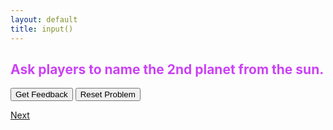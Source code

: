 ```yaml
---
layout: default
title: input()
---
```


<h2 style="color:#cb42f5">Ask players to name the 2nd planet from the sun.</h2>

<div id="sortableTrash" class="sortable-code"></div> 
<div id="sortable" class="sortable-code"></div> 
<div style="clear:both;"></div> 
<p> 
    <input id="feedbackLink" value="Get Feedback" type="button" /> 
    <input id="newInstanceLink" value="Reset Problem" type="button" /> 
</p> 
<script type="text/javascript"> 
(function(){
  var initial = "answer = input('What is the 2nd planet? ')\n" +
    "if answer == 'Venus':\n" +
    "	print('Yes!')\n" +
    "else:\n" +
    "	print('Sorry. The planet is Venus.')\n" +
    "answer == input('What is the 2nd planet? ') #distractor\n" +
    "input('What is the 2nd planet? ') #distractor\n" +
    "if answer = 'Venus': #distractor\n" +
    "else #distractor";
  var parsonsPuzzle = new ParsonsWidget({
    "sortableId": "sortable",
    "max_wrong_lines": 10,
    "grader": ParsonsWidget._graders.LineBasedGrader,
    "exec_limit": 2500,
    "can_indent": true,
    "x_indent": 50,
    "lang": "en",
    "trashId": "sortableTrash"
  });
  parsonsPuzzle.init(initial);
  parsonsPuzzle.shuffleLines();
  $("#newInstanceLink").click(function(event){ 
      event.preventDefault(); 
      parsonsPuzzle.shuffleLines(); 
  }); 
  $("#feedbackLink").click(function(event){ 
      event.preventDefault(); 
      parsonsPuzzle.getFeedback(); 
  }); 
})(); 
</script>


[Next](./ifelse2.html)

